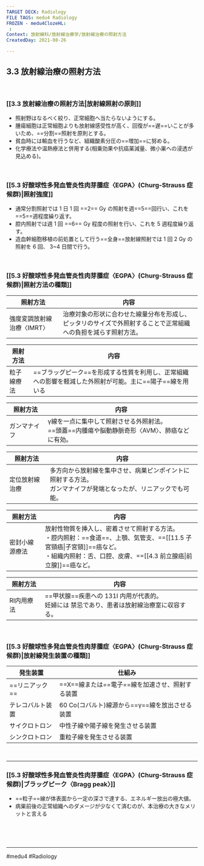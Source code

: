 ```yaml
---
TARGET DECK: Radiology
FILE TAGS: medu4 Radiology
FROZEN - medu4ClozeHL:
 : 
Context: 放射線科/放射線治療学/放射線治療の照射方法
CreatedDay: 2021-08-26

---
```


## 3.3 放射線治療の照射方法

<br>

### [[3.3 放射線治療の照射方法|放射線照射の原則]]
* 照射野はなるべく絞り、正常細胞へ当たらないようにする。
* 腫瘍細胞は正常細胞よりも放射線感受性が高く、回復が==遅==いことが多いため、==分割==照射を原則とする。
* 貧血時には輸血を行うなど、組織酸素分圧の==増加==に努める。
* 化学療法や温熱療法と併用する(相乗効果や抗癌薬減量、微小巣への浸透が見込める)。
<!--ID: 1630741039435-->


<br>

### [[5.3 好酸球性多発血管炎性肉芽腫症〈EGPA〉(Churg-Strauss 症候群)|照射強度]]
* 通常分割照射では 1 日 1 回 ==2== Gy の照射を週==5==回行い、これを==5==週程度繰り返す。
* 腔内照射では週 1 回 ==6== Gy 程度の照射を行い、これを 5 週程度繰り返す。
* 造血幹細胞移植の前処置として行う==全身==放射線照射では 1 回 2 Gy の照射を 6 回、 3~4 日間で行う。
<!--ID: 1630741039441-->


<br>

### [[5.3 好酸球性多発血管炎性肉芽腫症〈EGPA〉(Churg-Strauss 症候群)|照射方法の種類]]


|照射方法|内容|
|---|---|
|強度変調放射線治療〈IMRT〉|治療対象の形状に合わせた線量分布を形成し、ピッタリのサイズで外照射することで正常組織への負担を減らす照射方法。|


|照射方法|内容|
|---|---|
|粒子線療法|==ブラッグピーク==を形成する性質を利用し、正常組織への影響を軽減した外照射が可能。主に==陽子==線を用いる|
<!--ID: 1630741039447-->



|照射方法|内容|
|---|---|
|ガンマナイフ|γ線を一点に集中して照射させる外照射法。<br>==頭蓋==内腫瘍や脳動静脈奇形〈AVM〉、肺癌などに有効。|
<!--ID: 1630741039453-->



|照射方法|内容|
|---|---|
|定位放射線治療|多方向から放射線を集中させ、病巣ピンポイントに照射する方法。<br>ガンマナイフが発端となったが、リニアックでも可能。|


|照射方法|内容|
|---|---|
|密封小線源療法|放射性物質を挿入し、密着させて照射する方法。<br>・腔内照射：==食道==、上顎、気管支、==[[11.5 子宮頸癌\|子宮頸]]==癌など。<br>  ・組織内照射：舌、口腔、皮膚、==[[4.3 前立腺癌\|前立腺]]==癌など。|
<!--ID: 1630741039458-->




|照射方法|内容|
|---|---|
|RI内用療法|==甲状腺==疾患への 131I 内用が代表的。<br> 妊婦には 禁忌であり、患者は放射線治療室に収容する。|
<!--ID: 1630741039464-->



<br>

### [[5.3 好酸球性多発血管炎性肉芽腫症〈EGPA〉(Churg-Strauss 症候群)|放射線発生装置の種類]]
|発生装置|仕組み|
|---|---|
|==リニアック==|==X==線または==電子==線を加速させ、照射する装置|
|テレコバルト装置|60 Co(コバルト)線源から==γ==線を放出させる装置|
|サイクロトロン|中性子線や陽子線を発生させる装置|
|シンクロトロン|重粒子線を発生させる装置|
<!--ID: 1630741039469-->


<br>

---
### [[5.3 好酸球性多発血管炎性肉芽腫症〈EGPA〉(Churg-Strauss 症候群)|ブラッグピーク〈Bragg peak〉]]
 * ==粒子==線が体表面から一定の深さで達する、エネルギー放出の極大値。
 * 病巣前後の正常組織へのダメージが少なくて済むのが、本治療の大きなメリットと言える
<!--ID: 1630741039475-->


<br><br><br>

---
#medu4 #Radiology 
